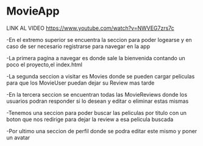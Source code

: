 # MovieApp

LINK AL VIDEO https://www.youtube.com/watch?v=NWVEG7zrs7c

-En el extremo superior se encuentra la seccion para poder logearse y en caso de ser necesario registrarse  para navegar en la app

-La primera pagina a navegar es donde sale la bienvenida contando un poco el proyecto,el index.html

-La segunda seccion a visitar es Movies donde se pueden cargar peliculas para que los MovieUser puedan dejar su Review mas tarde 

-En la tercera seccion se encuentran todas las MovieReviews donde los usuarios podran responder si lo desean y editar o eliminar estas mismas

-Tenemos una seccion para poder buscar las peliculas por titulo con un boton que nos redirige para dejar la review a esa pelicula buscada

-Por ultimo una seccion de perfil donde se podra editar este mismo y poner un avatar
